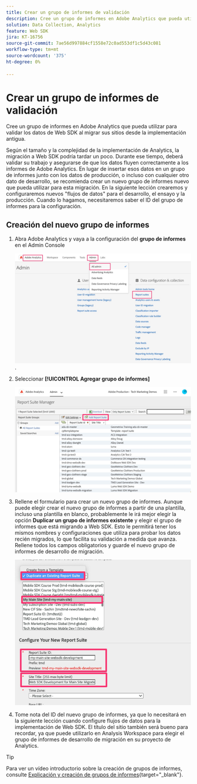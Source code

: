 ```yaml
---
title: Crear un grupo de informes de validación
description: Cree un grupo de informes en Adobe Analytics que pueda utilizar para validar los datos de Web SDK al migrar sus sitios desde la implementación antigua.
solution: Data Collection, Analytics
feature: Web SDK
jira: KT-16756
source-git-commit: 7ae56d997884cf1558e72c0ad553df1c5d43c081
workflow-type: tm+mt
source-wordcount: '375'
ht-degree: 0%

---
```


# Crear un grupo de informes de validación

Cree un grupo de informes en Adobe Analytics que pueda utilizar para validar los datos de Web SDK al migrar sus sitios desde la implementación antigua.

Según el tamaño y la complejidad de la implementación de Analytics, la migración a Web SDK podría tardar un poco. Durante ese tiempo, deberá validar su trabajo y asegurarse de que los datos fluyen correctamente a los informes de Adobe Analytics. En lugar de insertar esos datos en un grupo de informes junto con los datos de producción, o incluso con cualquier otro dato de desarrollo, se recomienda crear un nuevo grupo de informes nuevo que pueda utilizar para esta migración. En la siguiente lección crearemos y configuraremos nuevos &quot;flujos de datos&quot; para el desarrollo, el ensayo y la producción. Cuando lo hagamos, necesitaremos saber el ID del grupo de informes para la configuración.

## Creación del nuevo grupo de informes

1. Abra Adobe Analytics y vaya a la configuración del **grupo de informes** en el Admin Console

   ![Admin Console](assets/aa-admin-console.jpg).

1. Seleccionar **[!UICONTROL Agregar grupo de informes]**

   ![Agregar grupo de informes](assets/add-report-suite.jpg)

1. Rellene el formulario para crear un nuevo grupo de informes. Aunque puede elegir crear el nuevo grupo de informes a partir de una plantilla, incluso una plantilla en blanco, probablemente le irá mejor elegir la opción **Duplicar un grupo de informes existente** y elegir el grupo de informes que está migrando a Web SDK. Esto le permitirá tener los mismos nombres y configuraciones que utiliza para probar los datos recién migrados, lo que facilita su validación a medida que avanza. Rellene todos los campos obligatorios y guarde el nuevo grupo de informes de desarrollo de migración.

   ![Nuevo grupo de informes de desarrollo de migración](assets/new-websdk-validation-report-suite.jpg)

1. Tome nota del ID del nuevo grupo de informes, ya que lo necesitará en la siguiente lección cuando configure flujos de datos para la implementación de Web SDK. El título del sitio también será bueno para recordar, ya que puede utilizarlo en Analysis Workspace para elegir el grupo de informes de desarrollo de migración en su proyecto de Analytics.

>[!TIP]
>
>Para ver un vídeo introductorio sobre la creación de grupos de informes, consulte [Explicación y creación de grupos de informes](https://experienceleague.adobe.com/en/docs/analytics-learn/tutorials/intro-to-analytics/analytics-basics/understanding-and-creating-report-suites){target="_blank"}.

